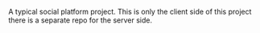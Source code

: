 A typical social platform project. This is only the client side of this project there is a separate repo for the server side.
